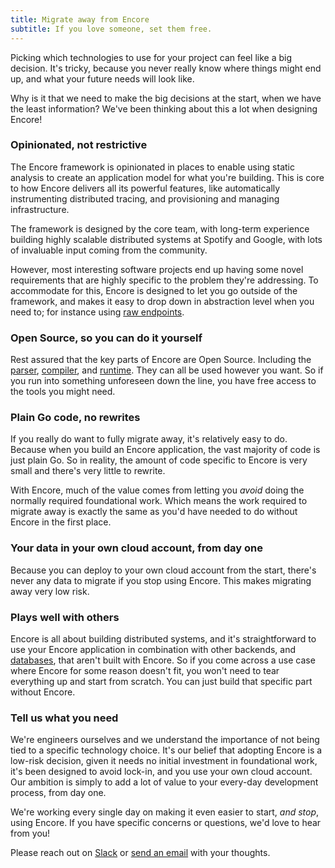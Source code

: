 ```yaml
---
title: Migrate away from Encore
subtitle: If you love someone, set them free.
---
```


Picking which technologies to use for your project can feel like a big decision. It's tricky, because you never really know where things might end up, and what your future needs will look like.

Why is it that we need to make the big decisions at the start, when we have the least information?
We've been thinking about this a lot when designing Encore!

### Opinionated, not restrictive
The Encore framework is opinionated in places to enable using static analysis to create an application model for what you're building. This is core to how Encore delivers all its powerful features, like automatically instrumenting distributed tracing, and provisioning and managing infrastructure.

The framework is designed by the core team, with long-term experience building highly scalable distributed systems at Spotify and Google, with lots of invaluable input coming from the community.

However, most interesting software projects end up having some novel requirements that are highly specific to the problem they're addressing. To accommodate for this, Encore is designed to let you go outside of the framework, and makes it easy to drop down in abstraction level when you need to; for instance using [raw endpoints](/docs/how-to/webhooks).

### Open Source, so you can do it yourself
Rest assured that the key parts of Encore are Open Source. Including the [parser](https://github.com/encoredev/encore/tree/main/parser), [compiler](https://github.com/encoredev/encore/tree/main/compiler), and [runtime](https://github.com/encoredev/encore/tree/main/runtime). They can all be used however you want. So if you run into something unforeseen down the line, you have free access to the tools you might need.

### Plain Go code, no rewrites
If you really do want to fully migrate away, it's relatively easy to do. Because when you build an Encore application, the vast majority of code is just plain Go. So in reality, the amount of code specific to Encore is very small and there's very little to rewrite.

With Encore, much of the value comes from letting you <i>avoid</i> doing the normally required foundational work. Which means the work required to migrate away is exactly the same as you'd have needed to do without Encore in the first place.

### Your data in your own cloud account, from day one
Because you can deploy to your own cloud account from the start, there's never any data to migrate if you stop using Encore. This makes migrating away very low risk.

### Plays well with others
Encore is all about building distributed systems, and it's straightforward to use your Encore application in combination with other backends, and [databases](/docs/how-to/connect-existing-db), that aren't built with Encore. So if you come across a use case where Encore for some reason doesn't fit, you won't need to tear everything up and start from scratch. You can just build that specific part without Encore.

### Tell us what you need
We're engineers ourselves and we understand the importance of not being tied to a specific technology choice.
It's our belief that adopting Encore is a low-risk decision, given it needs no initial investment in foundational work, it's been designed to avoid lock-in, and you use your own cloud account. Our ambition is simply to add a lot of value to your every-day development process, from day one.

We're working every single day on making it even easier to start, <i>and stop</i>, using Encore.
If you have specific concerns or questions, we'd love to hear from you!

Please reach out on [Slack](https://encore.dev/slack) or [send an email](mailto:hello@encore.dev) with your thoughts.
